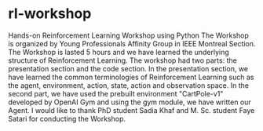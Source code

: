 # rl-workshop
Hands-on Reinforcement Learning Workshop using Python
The Workshop is organized by Young Professionals Affinity Group in IEEE Montreal Section. The Workshop is lasted 5 hours and we have learned the underlying structure of Reinforcement Learning. The workshop had two parts: the presentation section and the code section. In the presentation section, we have learned the common terminologies of Reinforcement Learning such as the agent, environment, action, state, action and observation space. In the second part, we have used the prebuilt environment "CartPole-v1" developed by OpenAI Gym and using the gym module, we have written our Agent. I would like to thank PhD student Sadia Khaf and M. Sc. student Faye Satari for conducting the Workshop.
